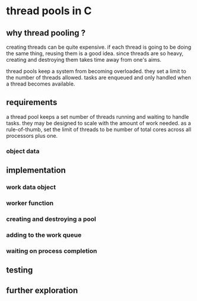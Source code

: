 # thread pools in C

## why thread pooling ?

creating threads can be quite expensive. if each thread is going to be doing the
same thing, reusing them is a good idea. since threads are so heavy, creating
and destroying them takes time away from one's aims.

thread pools keep a system from becoming overloaded. they set a limit to the
number of threads allowed. tasks are enqueued and only handled when a thread
becomes available.

## requirements

a thread pool keeps a set number of threads running and waiting to handle tasks.
they may be designed to scale with the amount of work needed. as a
rule-of-thumb, set the limit of threads to be number of total cores across all
processors plus one.

### object data

## implementation

### work data object

### worker function

### creating and destroying a pool

### adding to the work queue

### waiting on process completion

## testing

## further exploration
